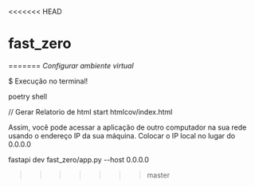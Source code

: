 <<<<<<< HEAD
# fast_zero
=======
*Configurar ambiente virtual*

$ Execução no terminal!

poetry shell


// Gerar Relatorio de html
start htmlcov/index.html

Assim, você pode acessar a aplicação de outro computador na sua rede usando o endereço IP da sua máquina.
Colocar o IP local no lugar do 0.0.0.0

fastapi dev fast_zero/app.py --host 0.0.0.0
>>>>>>> master
